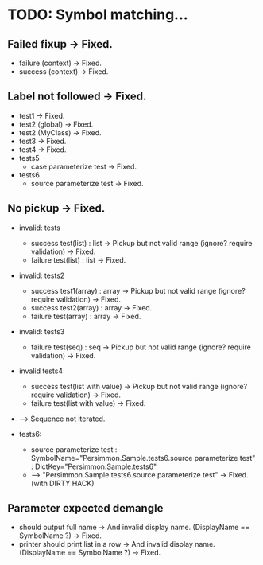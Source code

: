 # TODO: Symbol matching...

## Failed fixup  -> Fixed.
* failure (context)  -> Fixed.
* success (context)  -> Fixed.

## Label not followed  -> Fixed.
* test1  -> Fixed.
* test2 (global)  -> Fixed.
* test2 (MyClass)  -> Fixed.
* test3  -> Fixed.
* test4  -> Fixed.
* tests5
  * case parameterize test  -> Fixed.
* tests6
  * source parameterize test  -> Fixed.

## No pickup  -> Fixed.
* invalid: tests
  * success test(list) : list  -> Pickup but not valid range (ignore? require validation) -> Fixed.
  * failure test(list) : list -> Fixed.
* invalid: tests2
  * success test1(array) : array  -> Pickup but not valid range (ignore? require validation) -> Fixed.
  * success test2(array) : array -> Fixed.
  * failure test(array) : array -> Fixed.
* invalid: tests3
  * failure test(seq) : seq  -> Pickup but not valid range (ignore? require validation) -> Fixed.
* invalid tests4
  * success test(list with value)  -> Pickup but not valid range (ignore? require validation) -> Fixed.
  * failure test(list with value) -> Fixed.

* --> Sequence not iterated.

* tests6:
  * source parameterize test : SymbolName="Persimmon.Sample.tests6.source parameterize test" : DictKey="Persimmon.Sample.tests6"
  * --> "Persimmon.Sample.tests6.source parameterize test" -> Fixed. (with DIRTY HACK)

## Parameter expected demangle
* should output full name  -> And invalid display name. (DisplayName == SymbolName ?) -> Fixed.
* printer should print list in a row  -> And invalid display name. (DisplayName == SymbolName ?) -> Fixed.
